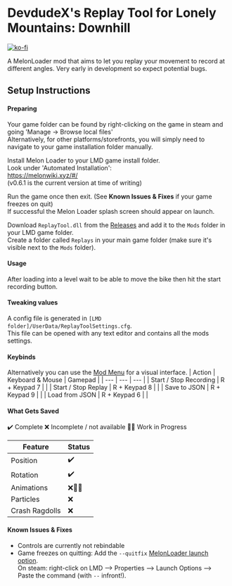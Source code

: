 # DevdudeX's Replay Tool for Lonely Mountains: Downhill
[![ko-fi](https://ko-fi.com/img/githubbutton_sm.svg)](https://ko-fi.com/L4L5S9BK3)

A MelonLoader mod that aims to let you replay your movement to record at different angles.
Very early in development so expect potential bugs.


## Setup Instructions
#### Preparing
Your game folder can be found by right-clicking on the game in steam and going 'Manage -> Browse local files'  
Alternatively, for other platforms/storefronts, you will simply need to navigate to your game installation folder manually.  

Install Melon Loader to your LMD game install folder.  
Look under 'Automated Installation':  
https://melonwiki.xyz/#/  
(v0.6.1 is the current version at time of writing)  

Run the game once then exit. (See **Known Issues & Fixes** if your game freezes on quit)  
If successful the Melon Loader splash screen should appear on launch. 

Download `ReplayTool.dll` from the [Releases](https://github.com/DevdudeX/LMD-Replay-Mod/releases/latest) and add it to the `Mods` folder in your LMD game folder.  
Create a folder called `Replays` in your main game folder (make sure it's visible next to the `Mods` folder).  


#### Usage
After loading into a level wait to be able to move the bike then hit the start recording button.  

#### Tweaking values
A config file is generated in `[LMD folder]/UserData/ReplayToolSettings.cfg`.  
This file can be opened with any text editor and contains all the mods settings.  


#### Keybinds
Alternatively you can use the [Mod Menu](https://github.com/DevdudeX/LMD-ModMenu/releases/latest) for a visual interface.
| Action                               | Keyboard & Mouse      | Gamepad      |
| ---                                  | ---                   | ---          |
| Start / Stop Recording               | R + Keypad 7          |              |
| Start / Stop Replay                  | R + Keypad 8          |              |
| Save to JSON                         | R + Keypad 9          |              |
| Load from JSON                       | R + Keypad 6          |              |


#### What Gets Saved
:heavy_check_mark: Complete
:x: Incomplete / not available
:construction::wrench: Work in Progress

| Feature                  | Status               
| ---                      | ---                  
| Position                 |:heavy_check_mark:    
| Rotation                 |:heavy_check_mark:    
| Animations               |:x::construction::wrench:
| Particles                |:x:                   
| Crash Ragdolls           |:x:                   


#### Known Issues & Fixes
- Controls are currently not rebindable
- Game freezes on quitting: Add the `--quitfix` [MelonLoader launch option](https://github.com/LavaGang/MelonLoader#launch-options).  
On steam: right-click on LMD --> Properties --> Launch Options --> Paste the command (with `--` infront!).

